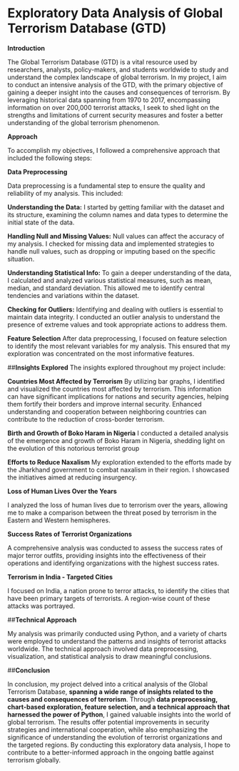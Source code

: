 # Exploratory Data Analysis of Global Terrorism Database (GTD)

**Introduction**

The Global Terrorism Database (GTD) is a vital resource used by researchers, analysts, policy-makers, and students worldwide to study and understand the complex landscape of global terrorism. In my project, I aim to conduct an intensive analysis of the GTD, with the primary objective of gaining a deeper insight into the causes and consequences of terrorism. By leveraging historical data spanning from 1970 to 2017, encompassing information on over 200,000 terrorist attacks, I seek to shed light on the strengths and limitations of current security measures and foster a better understanding of the global terrorism phenomenon.

**Approach**

To accomplish my objectives, I followed a comprehensive approach that included the following steps:

**Data Preprocessing**

Data preprocessing is a fundamental step to ensure the quality and reliability of my analysis. This included:

**Understanding the Data:** 
I started by getting familiar with the dataset and its structure, examining the column names and data types to determine the initial state of the data.

**Handling Null and Missing Values:** 
Null values can affect the accuracy of my analysis. I checked for missing data and implemented strategies to handle null values, such as dropping or imputing based on the specific situation.

**Understanding Statistical Info:** 
To gain a deeper understanding of the data, I calculated and analyzed various statistical measures, such as mean, median, and standard deviation. This allowed me to identify central tendencies and variations within the dataset.

**Checking for Outliers:** 
Identifying and dealing with outliers is essential to maintain data integrity. I conducted an outlier analysis to understand the presence of extreme values and took appropriate actions to address them.

**Feature Selection**
After data preprocessing, I focused on feature selection to identify the most relevant variables for my analysis. This ensured that my exploration was concentrated on the most informative features.

##**Insights Explored**
The insights explored throughout my project include:


**Countries Most Affected by Terrorism**
By utilizing bar graphs, I identified and visualized the countries most affected by terrorism. This information can have significant implications for nations and security agencies, helping them fortify their borders and improve internal security. Enhanced understanding and cooperation between neighboring countries can contribute to the reduction of cross-border terrorism.

**Birth and Growth of Boko Haram in Nigeria**
I conducted a detailed analysis of the emergence and growth of Boko Haram in Nigeria, shedding light on the evolution of this notorious terrorist group

**Efforts to Reduce Naxalism**
My exploration extended to the efforts made by the Jharkhand government to combat naxalism in their region. I showcased the initiatives aimed at reducing insurgency.

**Loss of Human Lives Over the Years**

I analyzed the loss of human lives due to terrorism over the years, allowing me to make a comparison between the threat posed by terrorism in the Eastern and Western hemispheres.

**Success Rates of Terrorist Organizations**

A comprehensive analysis was conducted to assess the success rates of major terror outfits, providing insights into the effectiveness of their operations and identifying organizations with the highest success rates.

**Terrorism in India - Targeted Cities**

I focused on India, a nation prone to terror attacks, to identify the cities that have been primary targets of terrorists. A region-wise count of these attacks was portrayed.


##**Technical Approach**

My analysis was primarily conducted using Python, and a variety of charts were employed to understand the patterns and insights of terrorist attacks worldwide. The technical approach involved data preprocessing, visualization, and statistical analysis to draw meaningful conclusions.


##**Conclusion**

In conclusion, my project delved into a critical analysis of the Global Terrorism Database, **spanning a wide range of insights related to the causes and consequences of terrorism**. Through **data preprocessing, chart-based exploration, feature selection, and a technical approach that harnessed the power of Python**, I gained valuable insights into the world of global terrorism. The results offer potential improvements in security strategies and international cooperation, while also emphasizing the significance of understanding the evolution of terrorist organizations and the targeted regions. By conducting this exploratory data analysis, I hope to contribute to a better-informed approach in the ongoing battle against terrorism globally.
